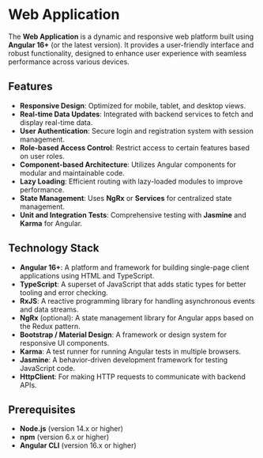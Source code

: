 # Web Application

The **Web Application** is a dynamic and responsive web platform built using **Angular 16+** (or the latest version). It provides a user-friendly interface and robust functionality, designed to enhance user experience with seamless performance across various devices.

## Features

- **Responsive Design**: Optimized for mobile, tablet, and desktop views.
- **Real-time Data Updates**: Integrated with backend services to fetch and display real-time data.
- **User Authentication**: Secure login and registration system with session management.
- **Role-based Access Control**: Restrict access to certain features based on user roles.
- **Component-based Architecture**: Utilizes Angular components for modular and maintainable code.
- **Lazy Loading**: Efficient routing with lazy-loaded modules to improve performance.
- **State Management**: Uses **NgRx** or **Services** for centralized state management.
- **Unit and Integration Tests**: Comprehensive testing with **Jasmine** and **Karma** for Angular.

## Technology Stack

- **Angular 16+**: A platform and framework for building single-page client applications using HTML and TypeScript.
- **TypeScript**: A superset of JavaScript that adds static types for better tooling and error checking.
- **RxJS**: A reactive programming library for handling asynchronous events and data streams.
- **NgRx** (optional): A state management library for Angular apps based on the Redux pattern.
- **Bootstrap / Material Design**: A framework or design system for responsive UI components.
- **Karma**: A test runner for running Angular tests in multiple browsers.
- **Jasmine**: A behavior-driven development framework for testing JavaScript code.
- **HttpClient**: For making HTTP requests to communicate with backend APIs.

## Prerequisites

- **Node.js** (version 14.x or higher)
- **npm** (version 6.x or higher)
- **Angular CLI** (version 16.x or higher)
